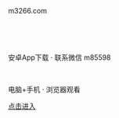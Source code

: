 <!DOCTYPE html PUBLIC "-//W3C//DTD XHTML 1.0 Transitional//EN" "http://www.w3.org/TR/xhtml1/DTD/xhtml1-transitional.dtd">
<html xmlns="http://www.w3.org/1999/xhtml">
<head>
<meta http-equiv="Content-Type" content="text/html; charset=gb2312" />

</head>

<body>
m3266.com
<p>&nbsp;</p>
<p>&nbsp;</p>
<p>安卓App下载 · 联系微信 m85598 </p>
<p><a href="https://777.m883.cn"></a></p>
<p>&nbsp;</p>
<p>电脑+手机 · 浏览器观看</p>
<p><a href="https://777.m883.cn">点击进入</a></p>
<p>&nbsp;</p>
<p>&nbsp;</p>
<p>&nbsp;</p>
<p>&nbsp;</p>
<p>&nbsp;</p>
</body>
</html>

